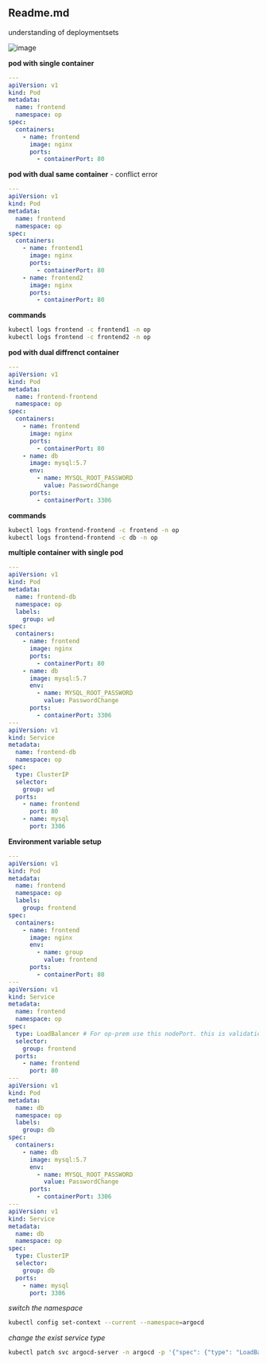 ## Readme.md

understanding of deploymentsets

![image](https://user-images.githubusercontent.com/57703276/198818503-ac49b212-b8e3-4788-9763-ae294662246f.png)


**pod with single container**

```yml
---
apiVersion: v1
kind: Pod
metadata:
  name: frontend
  namespace: op
spec:
  containers:
    - name: frontend
      image: nginx
      ports:
        - containerPort: 80
```

**pod with dual same container** - conflict error

```yml
---
apiVersion: v1
kind: Pod
metadata:
  name: frontend
  namespace: op
spec:
  containers:
    - name: frontend1
      image: nginx
      ports:
        - containerPort: 80
    - name: frontend2
      image: nginx
      ports:
        - containerPort: 80
```

**commands**

```bash
kubectl logs frontend -c frontend1 -n op
kubectl logs frontend -c frontend2 -n op
```

**pod with dual diffrenct container**

```yml
---
apiVersion: v1
kind: Pod
metadata:
  name: frontend-frontend
  namespace: op
spec:
  containers:
    - name: frontend
      image: nginx
      ports:
        - containerPort: 80
    - name: db
      image: mysql:5.7
      env:
        - name: MYSQL_ROOT_PASSWORD
          value: PasswordChange
      ports:
        - containerPort: 3306
```

**commands**

```bash
kubectl logs frontend-frontend -c frontend -n op
kubectl logs frontend-frontend -c db -n op
```

**multiple container with single pod**

```yaml
---
apiVersion: v1
kind: Pod
metadata:
  name: frontend-db
  namespace: op
  labels:
    group: wd
spec:
  containers:
    - name: frontend
      image: nginx
      ports:
        - containerPort: 80
    - name: db
      image: mysql:5.7
      env:
        - name: MYSQL_ROOT_PASSWORD
          value: PasswordChange
      ports:
        - containerPort: 3306
---
apiVersion: v1
kind: Service
metadata:
  name: frontend-db
  namespace: op
spec:
  type: ClusterIP
  selector:
    group: wd
  ports:
    - name: frontend
      port: 80
    - name: mysql
      port: 3306
```

**Environment variable setup**

```yml
---
apiVersion: v1
kind: Pod
metadata:
  name: frontend
  namespace: op
  labels:
    group: frontend
spec:
  containers:
    - name: frontend
      image: nginx
      env:
        - name: group
          value: frontend
      ports:
        - containerPort: 80
---
apiVersion: v1
kind: Service
metadata:
  name: frontend
  namespace: op
spec:
  type: LoadBalancer # For op-prem use this nodePort. this is validation purpose only
  selector:
    group: frontend
  ports:
    - name: frontend
      port: 80
---
apiVersion: v1
kind: Pod
metadata:
  name: db
  namespace: op
  labels:
    group: db
spec:
  containers:
    - name: db
      image: mysql:5.7
      env:
        - name: MYSQL_ROOT_PASSWORD
          value: PasswordChange
      ports:
        - containerPort: 3306
---
apiVersion: v1
kind: Service
metadata:
  name: db
  namespace: op
spec:
  type: ClusterIP
  selector:
    group: db
  ports:
    - name: mysql
      port: 3306
```

_switch the namespace_

```bash
kubectl config set-context --current --namespace=argocd
```
_change the exist service type_

```bash
kubectl patch svc argocd-server -n argocd -p '{"spec": {"type": "LoadBalancer"}}'
```
